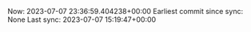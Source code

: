 Now: 2023-07-07 23:36:59.404238+00:00 Earliest commit since sync: None Last sync: 2023-07-07 15:19:47+00:00
